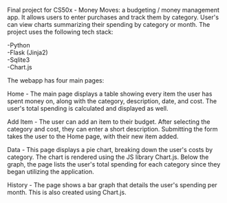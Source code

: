Final project for CS50x - Money Moves: a budgeting / money management app. It allows users to enter purchases and track them by category. User's can view charts summarizing their spending by category or month. The project uses the following tech stack:

-Python  
-Flask (Jinja2)  
-Sqlite3  
-Chart.js  

The webapp has four main pages:

Home - The main page displays a table showing every item the user has spent money on, along with the category, description, date, and cost. The user's total spending is calculated and displayed as well.

Add Item - The user can add an item to their budget. After selecting the category and cost, they can enter a short description. Submitting the form takes the user to the Home page, with their new item added.

Data - This page displays a pie chart, breaking down the user's costs by category. The chart is rendered using the JS library Chart.js. Below the graph, the page lists the user's total spending for each category since they began utilizing the application.

History - The page shows a bar graph that details the user's spending per month. This is also created using Chart.js.
